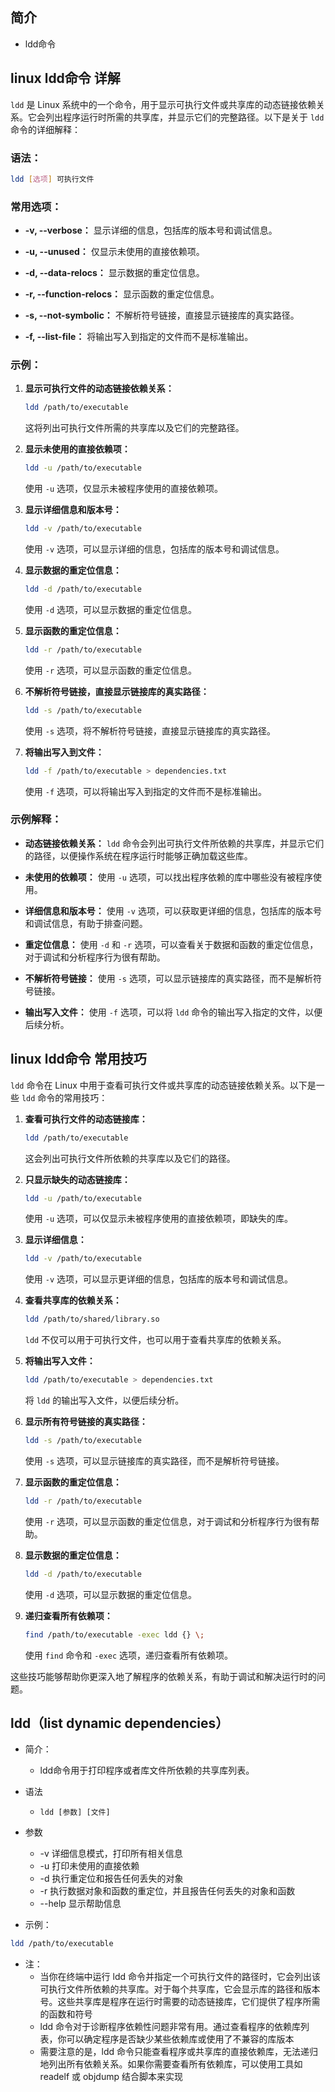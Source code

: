 ## 简介

+ ldd命令

## linux ldd命令 详解

`ldd` 是 Linux 系统中的一个命令，用于显示可执行文件或共享库的动态链接依赖关系。它会列出程序运行时所需的共享库，并显示它们的完整路径。以下是关于 `ldd` 命令的详细解释：

### 语法：

```bash
ldd [选项] 可执行文件
```

### 常用选项：

- **-v, --verbose：** 显示详细的信息，包括库的版本号和调试信息。

- **-u, --unused：** 仅显示未使用的直接依赖项。

- **-d, --data-relocs：** 显示数据的重定位信息。

- **-r, --function-relocs：** 显示函数的重定位信息。

- **-s, --not-symbolic：** 不解析符号链接，直接显示链接库的真实路径。

- **-f, --list-file：** 将输出写入到指定的文件而不是标准输出。

### 示例：

1. **显示可执行文件的动态链接依赖关系：**
   ```bash
   ldd /path/to/executable
   ```
   这将列出可执行文件所需的共享库以及它们的完整路径。

2. **显示未使用的直接依赖项：**
   ```bash
   ldd -u /path/to/executable
   ```
   使用 `-u` 选项，仅显示未被程序使用的直接依赖项。

3. **显示详细信息和版本号：**
   ```bash
   ldd -v /path/to/executable
   ```
   使用 `-v` 选项，可以显示详细的信息，包括库的版本号和调试信息。

4. **显示数据的重定位信息：**
   ```bash
   ldd -d /path/to/executable
   ```
   使用 `-d` 选项，可以显示数据的重定位信息。

5. **显示函数的重定位信息：**
   ```bash
   ldd -r /path/to/executable
   ```
   使用 `-r` 选项，可以显示函数的重定位信息。

6. **不解析符号链接，直接显示链接库的真实路径：**
   ```bash
   ldd -s /path/to/executable
   ```
   使用 `-s` 选项，将不解析符号链接，直接显示链接库的真实路径。

7. **将输出写入到文件：**
   ```bash
   ldd -f /path/to/executable > dependencies.txt
   ```
   使用 `-f` 选项，可以将输出写入到指定的文件而不是标准输出。

### 示例解释：

- **动态链接依赖关系：** `ldd` 命令会列出可执行文件所依赖的共享库，并显示它们的路径，以便操作系统在程序运行时能够正确加载这些库。

- **未使用的依赖项：** 使用 `-u` 选项，可以找出程序依赖的库中哪些没有被程序使用。

- **详细信息和版本号：** 使用 `-v` 选项，可以获取更详细的信息，包括库的版本号和调试信息，有助于排查问题。

- **重定位信息：** 使用 `-d` 和 `-r` 选项，可以查看关于数据和函数的重定位信息，对于调试和分析程序行为很有帮助。

- **不解析符号链接：** 使用 `-s` 选项，可以显示链接库的真实路径，而不是解析符号链接。

- **输出写入文件：** 使用 `-f` 选项，可以将 `ldd` 命令的输出写入指定的文件，以便后续分析。

## linux ldd命令 常用技巧

`ldd` 命令在 Linux 中用于查看可执行文件或共享库的动态链接依赖关系。以下是一些 `ldd` 命令的常用技巧：

1. **查看可执行文件的动态链接库：**
   ```bash
   ldd /path/to/executable
   ```
   这会列出可执行文件所依赖的共享库以及它们的路径。

2. **只显示缺失的动态链接库：**
   ```bash
   ldd -u /path/to/executable
   ```
   使用 `-u` 选项，可以仅显示未被程序使用的直接依赖项，即缺失的库。

3. **显示详细信息：**
   ```bash
   ldd -v /path/to/executable
   ```
   使用 `-v` 选项，可以显示更详细的信息，包括库的版本号和调试信息。

4. **查看共享库的依赖关系：**
   ```bash
   ldd /path/to/shared/library.so
   ```
   `ldd` 不仅可以用于可执行文件，也可以用于查看共享库的依赖关系。

5. **将输出写入文件：**
   ```bash
   ldd /path/to/executable > dependencies.txt
   ```
   将 `ldd` 的输出写入文件，以便后续分析。

6. **显示所有符号链接的真实路径：**
   ```bash
   ldd -s /path/to/executable
   ```
   使用 `-s` 选项，可以显示链接库的真实路径，而不是解析符号链接。

7. **显示函数的重定位信息：**
   ```bash
   ldd -r /path/to/executable
   ```
   使用 `-r` 选项，可以显示函数的重定位信息，对于调试和分析程序行为很有帮助。

8. **显示数据的重定位信息：**
   ```bash
   ldd -d /path/to/executable
   ```
   使用 `-d` 选项，可以显示数据的重定位信息。

9. **递归查看所有依赖项：**
   ```bash
   find /path/to/executable -exec ldd {} \;
   ```
   使用 `find` 命令和 `-exec` 选项，递归查看所有依赖项。

这些技巧能够帮助你更深入地了解程序的依赖关系，有助于调试和解决运行时的问题。

## ldd（list dynamic dependencies）

+ 简介：
  + ldd命令用于打印程序或者库文件所依赖的共享库列表。

+ 语法
  + `ldd [参数] [文件]`

+ 参数
  + -v 详细信息模式，打印所有相关信息 
  + -u 打印未使用的直接依赖 
  + -d 执行重定位和报告任何丢失的对象 
  + -r 执行数据对象和函数的重定位，并且报告任何丢失的对象和函数 
  + --help 显示帮助信息

+ 示例：
```bash 
ldd /path/to/executable
```

+ 注：
  + 当你在终端中运行 ldd 命令并指定一个可执行文件的路径时，它会列出该可执行文件所依赖的共享库。对于每个共享库，它会显示库的路径和版本号。这些共享库是程序在运行时需要的动态链接库，它们提供了程序所需的函数和符号
  + ldd 命令对于诊断程序依赖性问题非常有用。通过查看程序的依赖库列表，你可以确定程序是否缺少某些依赖库或使用了不兼容的库版本
  + 需要注意的是，ldd 命令只能查看程序或共享库的直接依赖库，无法递归地列出所有依赖关系。如果你需要查看所有依赖库，可以使用工具如 readelf 或 objdump 结合脚本来实现